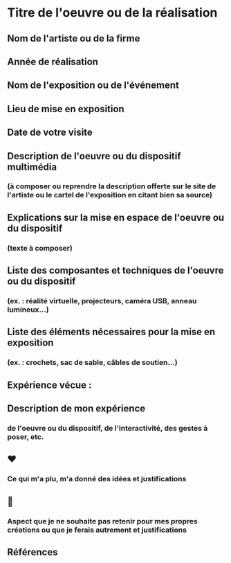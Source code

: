 # Titre de l'oeuvre ou de la réalisation

## Nom de l'artiste ou de la firme

## Année de réalisation

## Nom de l'exposition ou de l'événement

## Lieu de mise en exposition

## Date de votre visite

## Description de l'oeuvre ou du dispositif multimédia 
### (à composer ou reprendre la description offerte sur le site de l'artiste ou le cartel de l'exposition en citant bien sa source)

## Explications sur la mise en espace de l'oeuvre ou du dispositif 
### (texte à composer)

## Liste des composantes et techniques de l'oeuvre ou du dispositif 
### (ex. : réalité virtuelle, projecteurs, caméra USB, anneau lumineux...)

## Liste des éléments nécessaires pour la mise en exposition 
### (ex. : crochets, sac de sable, câbles de soutien...)

## Expérience vécue :

## Description de mon expérience 
### de l'oeuvre ou du dispositif, de l'interactivité, des gestes à poser, etc.

## ❤️ 
### Ce qui m'a plu, m'a donné des idées et justifications

## 🤔 
### Aspect que je ne souhaite pas retenir pour mes propres créations ou que je ferais autrement et justifications

## Références
